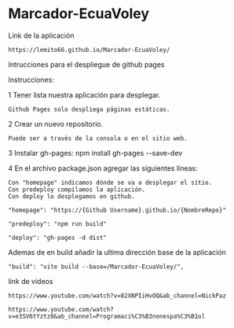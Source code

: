 # Marcador-EcuaVoley

Link de la aplicación
```
https://lemito66.github.io/Marcador-EcuaVoley/
```

Intrucciones para el despliegue de github pages

Instrucciones: 

1 Tener lista nuestra aplicación para desplegar. 

    Github Pages solo despliega páginas estáticas. 

2 Crear un nuevo repositorio. 

    Puede ser a través de la consola o en el sitio web. 

3 Instalar gh-pages: npm install gh-pages --save-dev

4 En el archivo package.json agregar las siguientes líneas:

    Con "homepage" indicamos dónde se va a desplegar el sitio. 
    Con predeploy compilamos la aplicación. 
    Con deploy lo desplegamos en github.

```
"homepage": "https://{Github Username}.github.io/{NombreRepo}"
```
```
"predeploy": "npm run build"
```
```
"deploy": "gh-pages -d dist"
```

Ademas de en build añadir la ultima dirección base de la aplicación

```
"build": "vite build --base=/Marcador-EcuaVoley/",
```

link de videos

```
https://www.youtube.com/watch?v=82XNPIiHvOQ&ab_channel=NickPaz
```
```
https://www.youtube.com/watch?v=e3SV6tYztz0&ab_channel=Programaci%C3%B3nenespa%C3%B1ol
```
